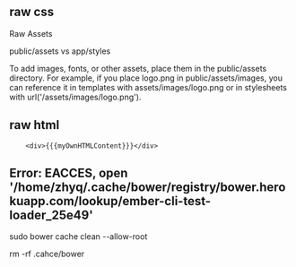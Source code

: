 ## raw css

Raw Assets

public/assets vs app/styles

To add images, fonts, or other assets, place them in the public/assets directory. For example, if you place logo.png in public/assets/images, you can reference it in templates with assets/images/logo.png or in stylesheets with url('/assets/images/logo.png').

## raw html 

```
    <div>{{{myOwnHTMLContent}}}</div>

```

## Error: EACCES, open '/home/zhyq/.cache/bower/registry/bower.herokuapp.com/lookup/ember-cli-test-loader_25e49'


sudo bower cache clean --allow-root

rm -rf .cahce/bower